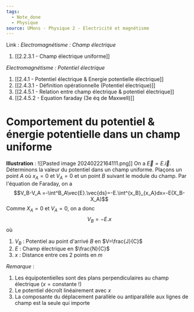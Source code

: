 ```yaml
---
tags:
  - Note_done
  - Physique
source: UMons - Physique 2 - Electricité et magnétisme
---
```


Link :
_Electromagnétisme : Champ électrique_
1. [[2.2.3.1 - Champ électrique uniforme]]

_Electromagnétisme : Potentiel électrique_
1. [[2.4.1 - Potentiel électrique & Energie potentielle électrique]]
2. [[2.4.3.1 - Définition opérationnelle (Potentiel électrique)]]
3. [[2.4.5.1 - Relation entre champ électrique & potentiel électrique]]
4. [[2.4.5.2 - Equation faraday (3e éq de Maxwell)]]


# Comportement du potentiel & énergie potentielle dans un champ uniforme
**Illustration** : ![[Pasted image 20240222164111.png]]
On a $\vec{E} = E.\vec{i}$. Déterminons la valeur du potentiel dans un champ uniforme.
Plaçons un point $A$ où $x_A=0$ et $V_A =0$ et un point $B$ suivant le module du champ. Par l'équation de Faraday, on a $$V_B-V_A =-\int^B_A\vec{E}.\vec{ds}=-E.\int^{x_B}_{x_A}dx=-E(X_B-X_A)$$ Comme $X_A= 0$ et $V_A=0$, on a donc $$V_B=-E.x$$ où
1. $V_B$ : Potentiel au point d'arrivé $B$ en $V=\frac{J}{C}$ 
2. $E$ : Champ électrique en $\frac{N}{C}$ 
3. $x$ : Distance entre ces 2 points en $m$ 

_Remarque_ :
1. Les équipotentielles sont des plans perpendiculaires au champ électrique $(x = \text{constante !})$ 
2. Le potentiel décroît linéairement avec $x$
3. La composante du déplacement parallèle ou antiparallèle aux lignes de champ est la seule qui importe
